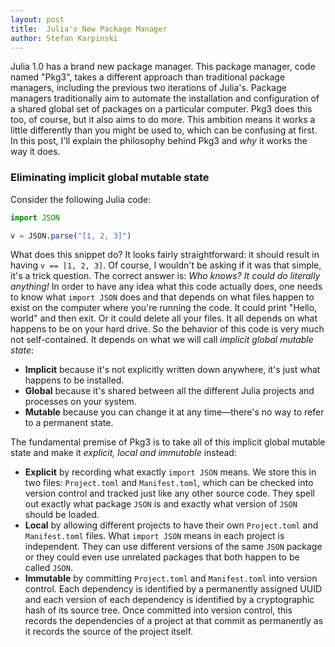 ```yaml
---
layout: post
title:  Julia's New Package Manager
author: Stefan Karpinski
---
```


Julia 1.0 has a brand new package manager. This package manager, code named "Pkg3", takes a different approach than traditional package managers, including the previous two iterations of Julia's. Package managers traditionally aim to automate the installation and configuration of a shared global set of packages on a particular computer. Pkg3 does this too, of course, but it also aims to do more. This ambition means it works a little differently than you might be used to, which can be confusing at first. In this post, I'll explain the philosophy behind Pkg3 and *why* it works the way it does.

### Eliminating implicit global mutable state

Consider the following Julia code:

```julia
import JSON

v = JSON.parse("[1, 2, 3]")
```

What does this snippet do? It looks fairly straightforward: it should result in having `v == [1, 2, 3]`. Of course, I wouldn't be asking if it was that simple, it's a trick question. The correct answer is: *Who knows? It could do literally anything!* In order to have any idea what this code actually does, one needs to know what `import JSON` does and that depends on what files happen to exist on the computer where you're running the code. It could print "Hello, world" and then exit. Or it could delete all your files. It all depends on what happens to be on your hard drive. So the behavior of this code is very much not self-contained. It depends on what we will call *implicit global mutable state*:

- **Implicit** because it's not explicitly written down anywhere, it's just what happens to be installed.
- **Global** because it's shared between all the different Julia projects and processes on your system.
- **Mutable** because you can change it at any time—there's no way to refer to a permanent state.

The fundamental premise of Pkg3 is to take all of this implicit global mutable state and make it *explicit, local and immutable* instead:

- **Explicit** by recording what exactly `import JSON` means. We store this in two files: `Project.toml` and `Manifest.toml`, which can be checked into version control and tracked just like any other source code. They spell out exactly what package `JSON` is and exactly what version of `JSON` should be loaded.
- **Local** by allowing different projects to have their own `Project.toml` and `Manifest.toml` files. What `import JSON` means in each project is independent. They can use different versions of the same `JSON` package or they could even use unrelated packages that both happen to be called `JSON`.
- **Immutable** by committing `Project.toml` and `Manifest.toml` into version control. Each dependency is identified by a permanently assigned UUID and each version of each dependency is identified by a cryptographic hash of its source tree. Once committed into version control, this records the dependencies of a project at that commit as permanently as it records the source of the project itself.


